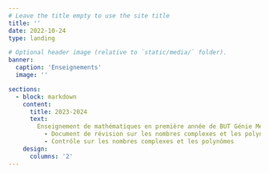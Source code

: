 ```yaml
---
# Leave the title empty to use the site title
title: ''
date: 2022-10-24
type: landing

# Optional header image (relative to `static/media/` folder).
banner:
  caption: 'Enseignements'
  image: ''

sections:
  - block: markdown
    content:
      title: 2023-2024
      text: 
        Enseignement de mathématiques en première année de BUT Génie Mécanique et Productique à l'Université Claude Bernard Lyon 1. 
          - Document de révision sur les nombres complexes et les polynômes
          - Contrôle sur les nombres complexes et les polynômes
    design:
      columns: '2'
---
```

